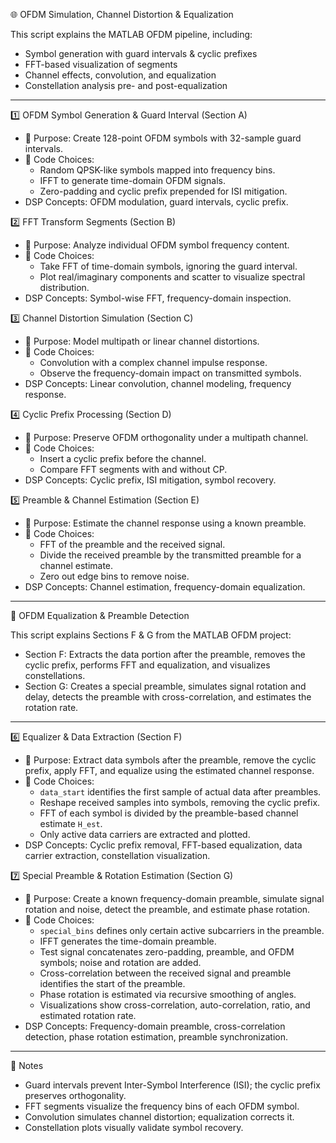 🌐 OFDM Simulation, Channel Distortion & Equalization

This script explains the MATLAB OFDM pipeline, including:
- Symbol generation with guard intervals & cyclic prefixes
- FFT-based visualization of segments
- Channel effects, convolution, and equalization
- Constellation analysis pre- and post-equalization

---

1️⃣ OFDM Symbol Generation & Guard Interval (Section A)

- 🎯 Purpose: Create 128-point OFDM symbols with 32-sample guard intervals.
- 🔧 Code Choices:
    - Random QPSK-like symbols mapped into frequency bins.
    - IFFT to generate time-domain OFDM signals.
    - Zero-padding and cyclic prefix prepended for ISI mitigation.
- DSP Concepts: OFDM modulation, guard intervals, cyclic prefix.

2️⃣ FFT Transform Segments (Section B)

- 🎯 Purpose: Analyze individual OFDM symbol frequency content.
- 🔧 Code Choices:
    - Take FFT of time-domain symbols, ignoring the guard interval.
    - Plot real/imaginary components and scatter to visualize spectral distribution.
- DSP Concepts: Symbol-wise FFT, frequency-domain inspection.

3️⃣ Channel Distortion Simulation (Section C)

- 🎯 Purpose: Model multipath or linear channel distortions.
- 🔧 Code Choices:
    - Convolution with a complex channel impulse response.
    - Observe the frequency-domain impact on transmitted symbols.
- DSP Concepts: Linear convolution, channel modeling, frequency response.

4️⃣ Cyclic Prefix Processing (Section D)

- 🎯 Purpose: Preserve OFDM orthogonality under a multipath channel.
- 🔧 Code Choices:
    - Insert a cyclic prefix before the channel.
    - Compare FFT segments with and without CP.
- DSP Concepts: Cyclic prefix, ISI mitigation, symbol recovery.

5️⃣ Preamble & Channel Estimation (Section E)

- 🎯 Purpose: Estimate the channel response using a known preamble.
- 🔧 Code Choices:
    - FFT of the preamble and the received signal.
    - Divide the received preamble by the transmitted preamble for a channel estimate.
    - Zero out edge bins to remove noise.
- DSP Concepts: Channel estimation, frequency-domain equalization.

---

🌟 OFDM Equalization & Preamble Detection

This script explains Sections F & G from the MATLAB OFDM project:
- Section F: Extracts the data portion after the preamble, removes the cyclic prefix, performs FFT and equalization, and visualizes constellations.
- Section G: Creates a special preamble, simulates signal rotation and delay, detects the preamble with cross-correlation, and estimates the rotation rate.

---

6️⃣ Equalizer & Data Extraction (Section F)

- 🎯 Purpose: Extract data symbols after the preamble, remove the cyclic prefix, apply FFT, and equalize using the estimated channel response.
- 🔧 Code Choices:
    - `data_start` identifies the first sample of actual data after preambles.
    - Reshape received samples into symbols, removing the cyclic prefix.
    - FFT of each symbol is divided by the preamble-based channel estimate `H_est`.
    - Only active data carriers are extracted and plotted.
- DSP Concepts: Cyclic prefix removal, FFT-based equalization, data carrier extraction, constellation visualization.

7️⃣ Special Preamble & Rotation Estimation (Section G)

- 🎯 Purpose: Create a known frequency-domain preamble, simulate signal rotation and noise, detect the preamble, and estimate phase rotation.
- 🔧 Code Choices:
    - `special_bins` defines only certain active subcarriers in the preamble.
    - IFFT generates the time-domain preamble.
    - Test signal concatenates zero-padding, preamble, and OFDM symbols; noise and rotation are added.
    - Cross-correlation between the received signal and preamble identifies the start of the preamble.
    - Phase rotation is estimated via recursive smoothing of angles.
    - Visualizations show cross-correlation, auto-correlation, ratio, and estimated rotation rate.
- DSP Concepts: Frequency-domain preamble, cross-correlation detection, phase rotation estimation, preamble synchronization.

---

📝 Notes

- Guard intervals prevent Inter-Symbol Interference (ISI); the cyclic prefix preserves orthogonality.
- FFT segments visualize the frequency bins of each OFDM symbol.
- Convolution simulates channel distortion; equalization corrects it.
- Constellation plots visually validate symbol recovery.
